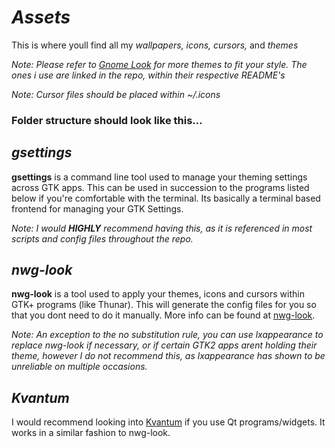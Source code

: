 # *Assets* 

This is where youll find all my *wallpapers, icons, cursors,* and *themes*

_Note: Please refer to [Gnome Look](https://www.gnome-look.org/browse?ord=rating) for more themes to fit your style. The ones i use are linked in the repo, within their respective README's_

_Note: Cursor files should be placed within ~/.icons_

### Folder structure should look like this...


## *gsettings*

**gsettings** is a command line tool used to manage your theming settings across GTK apps. This can be used in succession to the programs listed below if you're comfortable with the terminal. Its basically a terminal based frontend for managing your GTK Settings.

_Note: I would **HIGHLY** recommend having this, as it is referenced in most scripts and config files throughout the repo._

## *nwg-look*

**nwg-look** is a tool used to apply your themes, icons and
cursors within GTK+ programs (like Thunar). This will generate the config files for you
so that you dont need to do it manually. More info can be found at [nwg-look](https://nwg-piotr.github.io/nwg-shell/nwg-look.html).

_Note: An exception to the no substitution rule, you *can* use lxappearance to replace nwg-look if necessary, or if certain GTK2 apps arent holding their theme, however I do not recommend this, as lxappearance has
shown to be unreliable on multiple occasions._

## *Kvantum* 

I would recommend looking into [Kvantum](https://github.com/tsujan/Kvantum/blob/master/Kvantum/INSTALL.md) if you use Qt programs/widgets. It works in a similar fashion to nwg-look.

